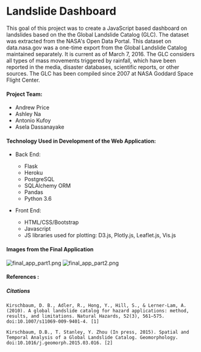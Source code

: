 # Landslide Dashboard

This goal of this project was to create a JavaScript based dashboard on landslides based on the the Global Landslide Catalog (GLC). The dataset was extracted from the NASA's Open Data Portal.  This dataset on data.nasa.gov was a one-time export from the Global Landslide Catalog maintained separately. It is current as of March 7, 2016. The GLC considers all types of mass movements triggered by rainfall, which have been reported in the media, disaster databases, scientific reports, or other sources. The GLC has been compiled since 2007 at NASA Goddard Space Flight Center. 

#### Project Team:
* Andrew Price
* Ashley Na
* Antonio Kufoy
* Asela Dassanayake

#### Technology Used in Development of the Web Application:

* Back End: 
  * Flask
  * Heroku
  * PostgreSQL
  * SQLAlchemy ORM
  * Pandas
  * Python 3.6

* Front End: 
  * HTML/CSS/Bootstrap
  * Javascript
  * JS libraries used for plotting: D3.js, Plotly.js, Leaflet.js, Vis.js


#### Images from the Final Application
![final_app_part1.png](images/final_app_part1.png)
![final_app_part2.png](images/final_app_part2.png)


#### References :
##### Citations
    Kirschbaum, D. B., Adler, R., Hong, Y., Hill, S., & Lerner-Lam, A. (2010). A global landslide catalog for hazard applications: method, results, and limitations. Natural Hazards, 52(3), 561–575. doi:10.1007/s11069-009-9401-4. [1]

    Kirschbaum, D.B., T. Stanley, Y. Zhou (In press, 2015). Spatial and Temporal Analysis of a Global Landslide Catalog. Geomorphology. doi:10.1016/j.geomorph.2015.03.016. [2]
